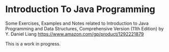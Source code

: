 # Introduction To Java Programming
Some Exercises, Examples and Notes related to Introduction to Java Programming and Data Structures, Comprehensive Version (11th Edition) by Y. Daniel Liang https://www.amazon.com/gp/product/1292221879

This is a work in progress.
